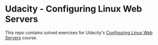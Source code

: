 # Udacity - Configuring Linux Web Servers
This repo contains solved exercises for Udacity's [Configuring Linux Web Servers](https://www.udacity.com/course/configuring-linux-web-servers--ud299) course.
